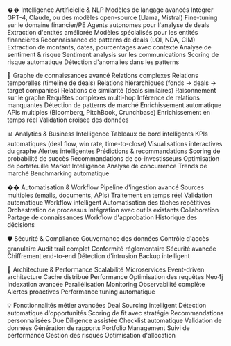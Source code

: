�� Intelligence Artificielle & NLP
Modèles de langage avancés
Intégrer GPT-4, Claude, ou des modèles open-source (Llama, Mistral)
Fine-tuning sur le domaine financier/PE
Agents autonomes pour l'analyse de deals
Extraction d'entités améliorée
Modèles spécialisés pour les entités financières
Reconnaissance de patterns de deals (LOI, NDA, CIM)
Extraction de montants, dates, pourcentages avec contexte
Analyse de sentiment & risque
Sentiment analysis sur les communications
Scoring de risque automatique
Détection d'anomalies dans les patterns

🔗 Graphe de connaissances avancé
Relations complexes
Relations temporelles (timeline de deals)
Relations hiérarchiques (fonds → deals → target companies)
Relations de similarité (deals similaires)
Raisonnement sur le graphe
Requêtes complexes multi-hop
Inférence de relations manquantes
Détection de patterns de marché
Enrichissement automatique
APIs multiples (Bloomberg, PitchBook, Crunchbase)
Enrichissement en temps réel
Validation croisée des données

📊 Analytics & Business Intelligence
Tableaux de bord intelligents
KPIs automatiques (deal flow, win rate, time-to-close)
Visualisations interactives du graphe
Alertes intelligentes
Prédictions & recommandations
Scoring de probabilité de succès
Recommandations de co-investisseurs
Optimisation de portefeuille
Market Intelligence
Analyse de concurrence
Trends de marché
Benchmarking automatique

�� Automatisation & Workflow
Pipeline d'ingestion avancé
Sources multiples (emails, documents, APIs)
Traitement en temps réel
Validation automatique
Workflow intelligent
Automatisation des tâches répétitives
Orchestration de processus
Intégration avec outils existants
Collaboration
Partage de connaissances
Workflow d'approbation
Historique des décisions

🛡️ Sécurité & Compliance
Gouvernance des données
Contrôle d'accès granulaire
Audit trail complet
Conformité réglementaire
Sécurité avancée
Chiffrement end-to-end
Détection d'intrusion
Backup intelligent

🚀 Architecture & Performance
Scalabilité
Microservices
Event-driven architecture
Cache distribué
Performance
Optimisation des requêtes Neo4j
Indexation avancée
Parallélisation
Monitoring
Observabilité complète
Alertes proactives
Performance tuning automatique

💡 Fonctionnalités métier avancées
Deal Sourcing intelligent
Détection automatique d'opportunités
Scoring de fit avec stratégie
Recommandations personnalisées
Due Diligence assistée
Checklist automatique
Validation de données
Génération de rapports
Portfolio Management
Suivi de performance
Gestion des risques
Optimisation d'allocation